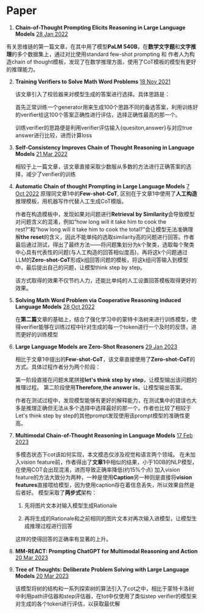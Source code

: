 # Paper
1. **Chain-of-Thought Prompting Elicits Reasoning in Large Language Models** [28 Jan 2022](https://doi.org/10.48550/arXiv.2201.11903)

  有关思维链的第一篇文章，在其中用了模型**PaLM 540B**，在**数学文字题**和**文字推理**的多个数据集上，通过对比使用standard few-shot prompting 和 作者人为构造chain of thought模板，发现了在数学推理方面，使用了CoT模板的模型有更好的推理能力。

2. **Training Verifiers to Solve Math Word Problems** [18 Nov 2021](https://arxiv.org/abs/2110.14168)

   该文章引入了校验器来对模型生成的答案进行选择。具体思路是：

   首先正常训练一个generator用来生成100个思路不同的备选答案，利用训练好的verifier给这100个答案正确性进行评估，选择正确性最高的那一个。

   训练verifier的思路便是利用verifier评估输入{quesiton,answer}与对应true answer进行比较，进而计算loss

3. **Self-Consistency Improves Chain of Thought Reasoning in Language Models** [21 Mar 2022](https://arxiv.org/abs/2203.11171)

   相较于上一篇文章，该文章直接采取少数服从多数的方法进行正确答案的选择，减少了verifier的训练

4. **Automatic Chain of thought Prompting in Large Language Models** [7 Oct 2022](https://doi.org/10.48550/arXiv.2210.03493)
	原理同文章1中的**Few-shot-CoT**, 区别在于文章1中使用了**人工构造**推理模板，用机器写作代替人工生成CoT模版。

   作者在构造模板中，发现如果对问题进行**Retrieval by Similarity**会导致模型对问题含义的混淆，例如“how long will it take him to cook the rest?”和“how long will it take him to cook the total?”会让模型无法准确理解**the reset**的含义，因此不能单纯的选取similarity高的问题进行回答。作者最后通过测试，得出了最终方法——将问题集划分为k个聚类，选取每个聚类中心具有代表性的问题(与人工构造的回答相似度高)，再将这k个问题通过LLM的**Zero-shot-CoT**形成k组回答问题的模板，将这k组问答输入到模型中，最后提出自己的问题，让模型think step by step。

   该方式取得的效果不仅节约人力，还能比单纯的人工设置回答模板取得更好的效果。
   
5. **Solving Math Word Problem via Cooperative Reasoning induced Language Models** [28 Oct 2022](https://arxiv.org/abs/2210.16257)

   在**第二篇**文章的基础上，结合了强化学习中的蒙特卡洛树来进行训练模型，使得verifier能够在训练过程中针对生成的每一个token进行一个及时的反馈，进而更好的训练模型

6. **Large Language Models are Zero-Shot Reasoners** [29 Jan 2023](https://doi.org/10.48550/arXiv.2205.11916)

   相比于文章1中提出的**Few-shot-CoT**，该文章直接使用了**Zero-shot-CoT**的方式。具体过程作者分为两个阶段：

   第一阶段直接在问题末尾拼接**let's think step by step**，让模型输出该问题的推理过程。
   第二阶段使用**Therefore,the answer is**，让模型输出答案。

   作者在测试过程中，发现模型能够有更好的解释能力，在测试集中的错误也大多是推理正确但无法从多个选择中选择最好的那一个。作者也比较了相较于Let's think step by step的其他prompt发现使用该prompt模型的准确性更高。


7. **Multimodal Chain-of-Thought Reasoning in Language Models** [17 Feb 2023](https://doi.org/10.48550/arXiv.2302.00923)

    多模态状态下cot该如何实现，本文模态仅涉及视觉和语言两个领域。
    在未加入vision feature前，作者得出了**文章1**中相似的结果，小于100B的NLP模型，在使用COT会出现混淆，进而导致正确率降低(约15%个点)
    加入vision feature的方法大致分为两种，一种是使用**Caption**另一种则是直接将**vision features**直接喂给模型，因为使用caption存在着信息丢失，所以效果自然是后者好。
    模型采取了**两步式**架构：
    1. 先将图片文本对输入模型生成Rationale

    2. 再将生成的Rationale和之前相同的图片文本对再次输入进模型，让模型生成推理过程进行回答

	这样的使得回答的正确率有显著的上升。

8. **MM-REACT: Prompting ChatGPT for Multimodal Reasoning and Action** [20 Mar 2023]()

9. **Tree of Thoughts: Deliberate Problem Solving with Large Language Models** [20 Mar 2023]()

    该模型将树的结构和一系列探索树的算法引入了cot之中，相比于蒙特卡洛树中利用path评估器和step评估器，在tot中仅使用了类似step verifier的模型来对生成的各个token进行评估，以获取最优解
 
